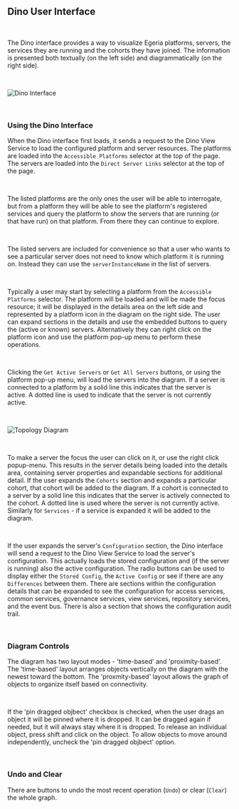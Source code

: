 ## Dino User Interface

&nbsp;

The Dino interface provides a way to visualize Egeria platforms, servers, the services they are running and the cohorts they have joined. The information is presented both textually (on the left side) and diagrammatically (on the right side).

&nbsp;

![Dino Interface](image1)

&nbsp;

### Using the Dino Interface
When the Dino interface first loads, it sends a request to the Dino View Service to load the configured platform and server resources. The platforms are loaded into the `Accessible Platforms` selector at the top of the page. The servers are loaded into the `Direct Server Links` selector at the top of the page. 

&nbsp;

The listed platforms are the only ones the user will be able to interrogate, but from a platform they will be able to see the platform's registered services and query the platform to show the servers that are running (or that have run) on that platform. From there they can continue to explore. 

&nbsp;

The listed servers are included for convenience so that a user who wants to see a particular server does not need to know which platform it is running on. Instead they can use the `serverInstanceName` in the list of servers.

&nbsp;

Typically a user may start by selecting a platform from the `Accessible Platforms` selector. The platform will be loaded and will be made the focus resource; it will be displayed in the details area on the left side and represented by a platform icon in the diagram on the right side. The user can expand sections in the details and use the embedded buttons to query the (active or known) servers. Alternatively they can right click on the platform icon and use the platform pop-up menu to perform these operations.

&nbsp;

Clicking the `Get Active Servers` or `Get All Servers` buttons, or using the platform pop-up menu, will load the servers into the diagram. If a server is connected to a platform by a solid line this indicates that the server is active. A dotted line is used to indicate that the server is not currently active.

&nbsp;

![Topology Diagram](image2)

&nbsp;

To make a server the focus the user can click on it, or use the right click popup-menu. This results in the server details being loaded into the details area, containing server properties and expandable sections for additional detail. If the user expands the `Cohorts` section and expands a particular cohort, that cohort will be added to the diagram. If a cohort is connected to a server by a solid line this indicates that the server is actively connected to the cohort. A dotted line is used where the server is not currently active. Similarly for `Services` - if a service is expanded it will be added to the diagram.

&nbsp;

If the user expands the server's `Configuration` section, the Dino interface will send a request to the Dino View Service to load the server's configuration. This actually loads the stored configuration and (if the server is running) also the active configuration. The radio buttons can be used to display either the `Stored Config`, the `Active Config` or see if there are any  `Differences` between them. There are sections within the configuration details that can be expanded to see the configuration for access services, common services, governance services, view services, repository services, and the event bus. There is also a section that shows the configuration audit trail.

&nbsp;

### Diagram Controls
The diagram has two layout modes - 'time-based' and 'proximity-based'. The 'time-based' layout arranges objects vertically on the diagram with the newest toward the bottom. The 'proxmity-based' layout allows the graph of objects to organize itself based on connectivity. 

&nbsp;

If the 'pin dragged objbect' checkbox is checked, when the user drags an object it will be pinned where it is dropped. It can be dragged again if needed, but it will always stay where it is dropped. To release an individual object, press shift and click on the object. To allow objects to move around independently, uncheck the 'pin dragged objbect' option.

&nbsp;

### Undo and Clear
There are buttons to undo the most recent operation (`Undo`) or clear (`Clear`) the whole graph.
